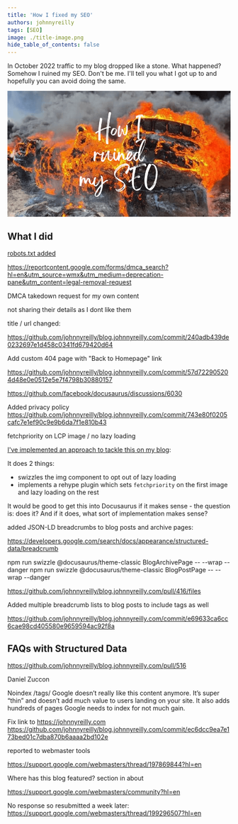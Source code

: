 ```yaml
---
title: 'How I fixed my SEO'
authors: johnnyreilly
tags: [SEO]
image: ./title-image.png
hide_table_of_contents: false
---
```


In October 2022 traffic to my blog dropped like a stone. What happened? Somehow I ruined my SEO. Don't be me. I'll tell you what I got up to and hopefully you can avoid doing the same.

![title image reading "How I ruined my SEO" with an image of a tire fire in the background](title-image.png)

## What I did

[robots.txt added](https://github.com/johnnyreilly/blog.johnnyreilly.com/pull/405)

https://reportcontent.google.com/forms/dmca_search?hl=en&utm_source=wmx&utm_medium=deprecation-pane&utm_content=legal-removal-request

DMCA takedown request for my own content

not sharing their details as I dont like them

title / url changed:

https://github.com/johnnyreilly/blog.johnnyreilly.com/commit/240adb439de0232697e1d458c0341fd679420d64

Add custom 404 page with "Back to Homepage" link

https://github.com/johnnyreilly/blog.johnnyreilly.com/commit/57d722905204d48e0e0512e5e7f4798b30880157

https://github.com/facebook/docusaurus/discussions/6030

Added privacy policy https://github.com/johnnyreilly/blog.johnnyreilly.com/commit/743e80f0205cafc7e1ef90c9e9b6da7f1e810b43

fetchpriority on LCP image / no lazy loading

[I've implemented an approach to tackle this on my blog](../2023-01-18-docusaurus-improve-core-web-vitals-fetchpriority/index.md):

It does 2 things:

- swizzles the img component to opt out of lazy loading
- implements a rehype plugin which sets `fetchpriority` on the first image and lazy loading on the rest

It would be good to get this into Docusaurus if it makes sense - the question is: does it? And if it does, what sort of implementation makes sense?

added JSON-LD breadcrumbs to blog posts and archive pages:

https://developers.google.com/search/docs/appearance/structured-data/breadcrumb

npm run swizzle @docusaurus/theme-classic BlogArchivePage -- --wrap --danger
npm run swizzle @docusaurus/theme-classic BlogPostPage -- --wrap --danger

https://github.com/johnnyreilly/blog.johnnyreilly.com/pull/416/files

Added multiple breadcrumb lists to blog posts to include tags as well

https://github.com/johnnyreilly/blog.johnnyreilly.com/commit/e69633ca6cc6cae98cd405580e9659594ac92f8a

## FAQs with Structured Data

https://github.com/johnnyreilly/blog.johnnyreilly.com/pull/516

Daniel Zuccon

Noindex /tags/
Google doesn’t really like this content anymore. It’s super “thin” and doesn’t add much
value to users landing on your site. It also adds hundreds of pages Google needs to index
for not much gain.

Fix link to https://johnnyreilly.com https://github.com/johnnyreilly/blog.johnnyreilly.com/commit/ec6dcc9ea7e173bed01c7dba870b6aaaa2bd102e

reported to webmaster tools

https://support.google.com/webmasters/thread/197869844?hl=en

Where has this blog featured? section in about

https://support.google.com/webmasters/community?hl=en

No response so resubmitted a week later: https://support.google.com/webmasters/thread/199296507?hl=en
